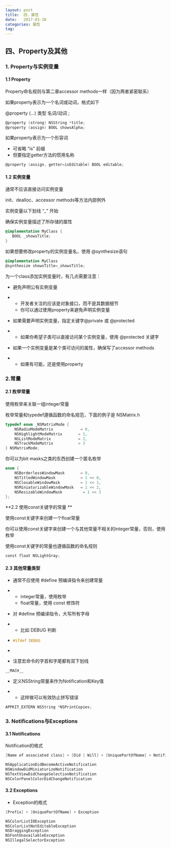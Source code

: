 ```yaml
---
layout: post
title:  四、属性
date:   2017-03-30
categories: 属性
tag:
---
```


## 四、Property及其他

### 1. Property与实例变量

#### 1.1 Property

Property命名规则与第二章accessor methods一样（因为两者紧密联系）

如果property表示为一个名词或动词，格式如下

@property (…) 类型 名词/动词 ;

```objective-c
@property (strong) NSString *title;
@property (assign) BOOL showsAlpha;
```

如果property表示为一个形容词

- 可省略 ”is” 前缀
- 但要指定getter方法的惯用名称

```objective-c
@property (assign, getter=isEditable) BOOL editable;
```

#### 1.2 实例变量

通常不应该直接访问实例变量

init、dealloc、accessor methods等方法内部例外

实例变量以下划线 “_” 开始

确保实例变量描述了所存储的属性

```objective-c
@implementation MyClass {
   BOOL _showsTitle;
}
```

如果想要修改property的实例变量名，使用 @synthesize语句

```objective-c
@implementation MyClass
@synthesize showsTitle=_showsTitle;
```

为一个class添加实例变量时，有几点需要注意：

- 避免声明公有实例变量

- - 开发者关注的应该是对象接口，而不是其数据细节
  - 你可以通过使用property来避免声明实例变量

- 如果需要声明实例变量，指定关键字@private 或 @protected

- - 如果你希望子类可以直接访问某个实例变量，使用 @protected 关键字

- 如果一个实例变量是某个类可访问的属性，确保写了accessor methods

- - 如果有可能，还是使用property



### 2.常量

#### 2.1 枚举常量

使用枚举来关联一组integer常量  

枚举常量和typedef遵循函数的命名规范，下面的例子是 NSMatrix.h

```objective-c
typedef enum _NSMatrixMode {
    NSRadioModeMatrix            = 0,
    NSHighlightModeMatrix       = 1,           
    NSListModeMatrix            = 2,
    NSTrackModeMatrix           = 3
} NSMatrixMode;
```

你可以为bit masks之类的东西创建一个匿名枚举 

```objective-c
enum {
    NSBorderlessWindowMask       = 0,
    NSTitledWindowMask           = 1 << 0,
    NSClosableWindowMask         = 1 << 1,
    NSMiniaturizableWindowMask   = 1 << 2,
    NSResizableWindowMask         = 1 << 3
};
```

**2.2 使用const关键字的常量 **

使用const关键字来创建一个float常量

你可以使用const关键字来创建一个与其他常量不相关的integer常量，否则，使用枚举

使用const关键字的常量也遵循函数的命名规则 

```objective-c
const float NSLightGray;
```



#### 2.3 其他常量类型

- 通常不应使用 #define 预编译指令来创建常量

- - integer常量，使用枚举
  - float常量，使用 const 修饰符

- 对 #define 预编译指令，大写所有字母

- - 比如 DEBUG 判断

- ```objective-c
  #ifdef DEBUG
  ```

- ​


- 注意宏命令的字首和字尾都有双下划线 

```objective-c
__MACH__
```



- 定义NSString常量来作为Notification和Key值

- - 这样做可以有效防止拼写错误

```objective-c
APPKIT_EXTERN NSString *NSPrintCopies;
```





### 3. Notifications与Exceptions

#### 3.1 Notifications

Notification的格式

```objective-c
[Name of associated class] + [Did | Will] + [UniquePartOfName] + Notification
```

```objective-c
NSApplicationDidBecomeActiveNotification
NSWindowDidMiniaturizeNotification 
NSTextViewDidChangeSelectionNotification
NSColorPanelColorDidChangeNotification
```

#### 3.2 Exceptions

- Exception的格式

```objective-c
[Prefix] + [UniquePartOfName] + Exception
```

```objective-c
NSColorListIOException
NSColorListNotEditableException
NSDraggingException  
NSFontUnavailableException
NSIllegalSelectorException
```
